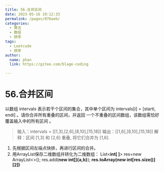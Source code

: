 ```yaml
---
title: 56.合并区间
date: 2023-05-16 19:12:33
permalink: /pages/076aeb/
categories: 
  - 算法
  - 数组
  - 排序
tags: 
  - Leetcode
  - 排序
author: 
  name: phan
  link: https://gitee.com/blage-coding

---
```

# 56.合并区间

以数组 intervals 表示若干个区间的集合，其中单个区间为 intervals[i] = [starti, endi] 。请你合并所有重叠的区间，并返回 一个不重叠的区间数组，该数组需恰好覆盖输入中的所有区间 。

> 输入：intervals = [[1,3],[2,6],[8,10],[15,18]]
> 输出：[[1,6],[8,10],[15,18]]
> 解释：区间 [1,3] 和 [2,6] 重叠, 将它们合并为 [1,6].

1. 先根据区间左端点快排，再进行区间的合并。
2. 用ArrayList保存二维数组并转化为二维数组：
List<**int[ ]**> res=new ArrayList<>();
res.add(**new int[]{a,b}**);
**res.toArray(new int[res.size()][2])**